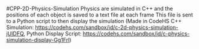#CPP-2D-Physics-Simulation
Physics are simulated in C++ and the positions of each object is saved to a text file at each frame
This file is sent to a Python script to then display the simulation
(Made in CodeHS C++ Simulation: https://codehs.com/sandbox/id/c-2d-physics-simulation-jUIDFQ, Python Display Script: https://codehs.com/sandbox/id/c-physics-simulation-display-Gg1Frl)
